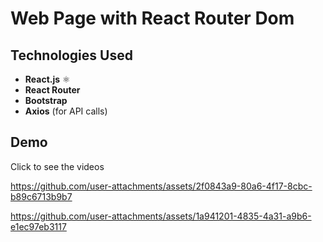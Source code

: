 # Web Page with React Router Dom

## Technologies Used
- **React.js** ⚛
- **React Router** 
- **Bootstrap** 
- **Axios** (for API calls)
  
## Demo
Click to see the videos

https://github.com/user-attachments/assets/2f0843a9-80a6-4f17-8cbc-b89c6713b9b7


https://github.com/user-attachments/assets/1a941201-4835-4a31-a9b6-e1ec97eb3117


